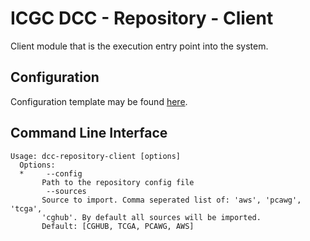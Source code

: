 ICGC DCC - Repository - Client
===

Client module that is the execution entry point into the system.

## Configuration

Configuration template may be found [here](src/main/conf).

## Command Line Interface

```
Usage: dcc-repository-client [options]
  Options:
  *     --config
       Path to the repository config file
        --sources
       Source to import. Comma seperated list of: 'aws', 'pcawg', 'tcga',
       'cghub'. By default all sources will be imported.
       Default: [CGHUB, TCGA, PCAWG, AWS]
```
